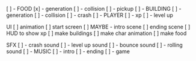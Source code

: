 [ ] - FOOD
  [x] - generation
  [ ] - collision
  [ ] - pickup
[ ] - BUILDING 
  [ ] - generation
  [ ] - collision
  [ ] - crash
[ ] - PLAYER 
  [ ] - xp
  [ ] - level up

UI
[ ] animation
[ ] start screen 
[ ] MAYBE - intro scene
[ ] ending scene
[ ] HUD to show xp
[ ] make buildings
[ ] make char animation
[ ] make food

SFX 
[ ] - crash sound
[ ] - level up sound
[ ] - bounce sound
[ ] - rolling sound
[ ] - MUSIC
  [ ] - intro
  [ ] - ending
  [ ] - game